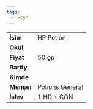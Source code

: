 ```yaml
---
tags:
  - Eşya
---  
```

  
|  |  |  
|---|---|  
| **İsim** | HP Potion|  
| **Okul** | |  
| **Fiyat** | 50 gp|  
| **Rarity** | |  
| **Kimde** | |  
| **Menşei** | Potions General|  
| **İşlev** | 1 HD + CON|  
